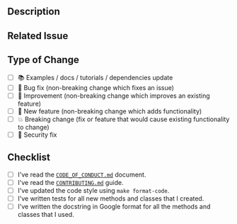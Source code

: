 ## Description

<!-- Add a more detailed description of the changes if needed. -->

## Related Issue

<!-- If your PR refers to a related issue, link it here. -->

## Type of Change

<!-- Mark with an `x` all the checkboxes that apply (like `[x]`) -->

- [ ] 📚 Examples / docs / tutorials / dependencies update
- [ ] 🔧 Bug fix (non-breaking change which fixes an issue)
- [ ] 🥂 Improvement (non-breaking change which improves an existing feature)
- [ ] 🚀 New feature (non-breaking change which adds functionality)
- [ ] 💥 Breaking change (fix or feature that would cause existing functionality to change)
- [ ] 🔐 Security fix

## Checklist

<!-- Mark with an `x` all the checkboxes that apply (like `[x]`) -->

- [ ] I've read the [`CODE_OF_CONDUCT.md`](https://github.com/artefactory/NLPretext}/blob/main/CODE_OF_CONDUCT.md) document.
- [ ] I've read the [`CONTRIBUTING.md`](https://github.com/artefactory/NLPretext}/blob/main/CONTRIBUTING.md) guide.
- [ ] I've updated the code style using `make format-code`.
- [ ] I've written tests for all new methods and classes that I created.
- [ ] I've written the docstring in Google format for all the methods and classes that I used.
